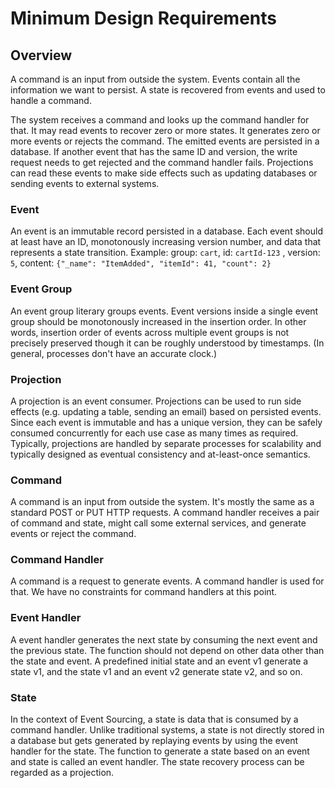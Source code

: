 # Minimum Design Requirements

## Overview

A command is an input from outside the system. Events contain all the information we want to persist. A state is recovered from events and used to handle a command.

The system receives a command and looks up the command handler for that. It may read events to recover zero or more states. It generates zero or more events or rejects the command. The emitted events are persisted in a database. If another event that has the same ID and version, the write request needs to get rejected and the command handler fails. Projections can read these events to make side effects such as updating databases or sending events to external systems.

### Event

An event is an immutable record persisted in a database. Each event should at least have an ID, monotonously increasing version number, and data that represents a state transition. Example: group: `cart`, id: `cartId-123` , version: `5`, content: `{"_name": "ItemAdded", "itemId": 41, "count": 2}`

### Event Group

An event group literary groups events. Event versions inside a single event group should be monotonously increased in the insertion order. In other words, insertion order of events across multiple event groups is not precisely preserved though it can be roughly understood by timestamps. (In general, processes don't have an accurate clock.)

### Projection

A projection is an event consumer. Projections can be used to run side effects (e.g. updating a table, sending an email) based on persisted events. Since each event is immutable and has a unique version, they can be safely consumed concurrently for each use case as many times as required. Typically, projections are handled by separate processes for scalability and typically designed as eventual consistency and at-least-once semantics.

### Command

A command is an input from outside the system. It's mostly the same as a standard POST or PUT HTTP requests. A command handler receives a pair of command and state, might call some external services, and generate events or reject the command.

### Command Handler

A command is a request to generate events. A command handler is used for that. We have no constraints for command handlers at this point.&#x20;

### Event Handler

A event handler generates the next state by consuming the next event and the previous state. The function should not depend on other data other than the state and event. A predefined initial state and an event v1 generate a state v1, and the state v1 and an event v2 generate state v2, and so on.&#x20;

### State

In the context of Event Sourcing, a state is data that is consumed by a command handler. Unlike traditional systems, a state is not directly stored in a database but gets generated by replaying events by using the event handler for the state. The function to generate a state based on an event and state is called an event handler. The state recovery process can be regarded as a projection.
